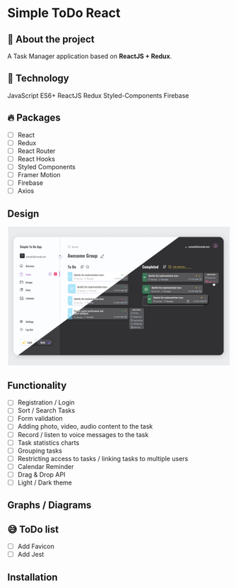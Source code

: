 # Simple ToDo React

## 💁 About the project

A Task Manager application based on **ReactJS + Redux**.

## 📖 Technology

JavaScript ES6+ ReactJS Redux Styled-Components Firebase

## 🔥 Packages

- [ ] React
- [ ] Redux
- [ ] React Router
- [ ] React Hooks
- [ ] Styled Components
- [ ] Framer Motion
- [ ] Firebase
- [ ] Axios

## Design

![Main Page](./preview/main.jpeg)

## Functionality

- [ ] Registration / Login
- [ ] Sort / Search Tasks
- [ ] Form validation
- [ ] Adding photo, video, audio content to the task
- [ ] Record / listen to voice messages to the task
- [ ] Task statistics charts
- [ ] Grouping tasks
- [ ] Restricting access to tasks / linking tasks to multiple users
- [ ] Calendar Reminder
- [ ] Drag & Drop API
- [ ] Light / Dark theme

## Graphs / Diagrams

## 😅 ToDo list

- [ ] Add Favicon
- [ ] Add Jest

## Installation
